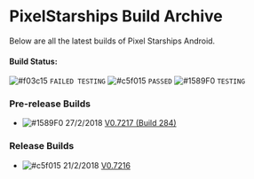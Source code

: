 # PixelStarships Build Archive

Below are all the latest builds of Pixel Starships Android.

#### Build Status:
![#f03c15](https://placehold.it/15/f03c15/000000?text=+) `FAILED TESTING`
![#c5f015](https://placehold.it/15/c5f015/000000?text=+) `PASSED`
![#1589F0](https://placehold.it/15/1589F0/000000?text=+) `TESTING`

### Pre-release Builds
- ![#1589F0](https://placehold.it/15/1589F0/000000?text=+) 27/2/2018 [V0.7217 (Build 284)](https://github.com/savysoda/PSAndroidBuildArchive/releases/download/0.7217/PSAndroidProd-0_7217_284.apk)

### Release Builds
- ![#c5f015](https://placehold.it/15/c5f015/000000?text=+) 21/2/2018 [V0.7216](https://github.com/savysoda/PSAndroidBuildArchive/releases/download/0.7216/PSAndroidProd-0_7216.apk)
